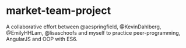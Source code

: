 # market-team-project
A collaborative effort between @aespringfield, @KevinDahlberg, @EmilyHHLam, @lisaschoofs and myself to practice peer-programming, AngularJS and OOP with ES6.

